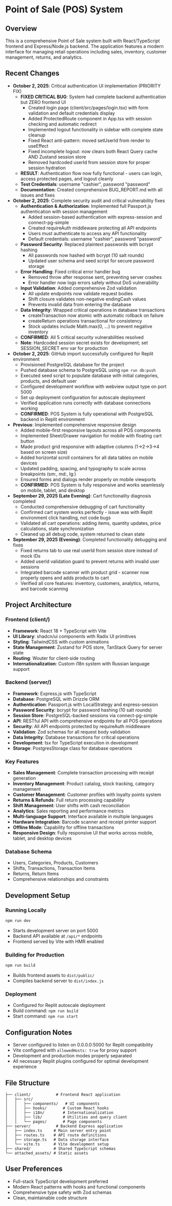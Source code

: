 # Point of Sale (POS) System

## Overview
This is a comprehensive Point of Sale system built with React/TypeScript frontend and Express/Node.js backend. The application features a modern interface for managing retail operations including sales, inventory, customer management, returns, and analytics.

## Recent Changes
- **October 2, 2025**: Critical authentication UI implementation (PRIORITY FIX)
  - **FIXED CRITICAL BUG**: System had complete backend authentication but ZERO frontend UI
    - Created login page (client/src/pages/login.tsx) with form validation and default credentials display
    - Added ProtectedRoute component in App.tsx with session checking and automatic redirect
    - Implemented logout functionality in sidebar with complete state cleanup
    - Fixed React anti-pattern: moved setUserId from render to useEffect
    - Fixed incomplete logout: now clears both React Query cache AND Zustand session store
    - Removed hardcoded userId from session store for proper session hydration
  - **RESULT**: Authentication flow now fully functional - users can login, access protected pages, and logout cleanly
  - **Test Credentials**: username "cashier", password "password"
  - **Documentation**: Created comprehensive BUG_REPORT.md with all issues and fixes
- **October 2, 2025**: Complete security audit and critical vulnerability fixes
  - **Authentication & Authorization**: Implemented full Passport.js authentication with session management
    - Added session-based authentication with express-session and connect-pg-simple
    - Created requireAuth middleware protecting all API endpoints
    - Users must authenticate to access any API functionality
    - Default credentials: username "cashier", password "password"
  - **Password Security**: Replaced plaintext passwords with bcrypt hashing
    - All passwords now hashed with bcrypt (10 salt rounds)
    - Updated user schema and seed script for secure password storage
  - **Error Handling**: Fixed critical error handler bug
    - Removed throw after response sent, preventing server crashes
    - Error handler now logs errors safely without DoS vulnerability
  - **Input Validation**: Added comprehensive Zod validation
    - All update endpoints now validate request bodies
    - Shift closure validates non-negative endingCash values
    - Prevents invalid data from entering the database
  - **Data Integrity**: Wrapped critical operations in database transactions
    - createTransaction now atomic with automatic rollback on failure
    - createReturn operations transactional for consistency
    - Stock updates include Math.max(0, ...) to prevent negative inventory
  - **CONFIRMED**: All 5 critical security vulnerabilities resolved
  - **Note**: Hardcoded session secret exists for development; set SESSION_SECRET env var for production
- **October 2, 2025**: GitHub import successfully configured for Replit environment
  - Provisioned PostgreSQL database for the project
  - Pushed database schema to PostgreSQL using `npm run db:push`
  - Executed seed script to populate database with initial categories, products, and default user
  - Configured development workflow with webview output type on port 5000
  - Set up deployment configuration for autoscale deployment
  - Verified application runs correctly with database connections working
  - **CONFIRMED**: POS System is fully operational with PostgreSQL backend in Replit environment
- **Previous**: Implemented comprehensive responsive design
  - Added mobile-first responsive layouts across all POS components
  - Implemented Sheet/Drawer navigation for mobile with floating cart button
  - Made product grid responsive with adaptive columns (1→2→3→4 based on screen size)
  - Added horizontal scroll containers for all data tables on mobile devices
  - Updated padding, spacing, and typography to scale across breakpoints (sm:, md:, lg:)
  - Ensured forms and dialogs render properly on mobile viewports
  - **CONFIRMED**: POS System is fully responsive and works seamlessly on mobile, tablet, and desktop
- **September 29, 2025 (Late Evening)**: Cart functionality diagnosis completed
  - Conducted comprehensive debugging of cart functionality
  - Confirmed cart system works perfectly - issue was with Replit environment click handling, not code bugs
  - Validated all cart operations: adding items, quantity updates, price calculations, state synchronization
  - Cleaned up all debug code, system returned to clean state
- **September 29, 2025 (Evening)**: Completed functionality debugging and fixes  
  - Fixed returns tab to use real userId from session store instead of mock IDs
  - Added userId validation guard to prevent returns with invalid user sessions
  - Integrated barcode scanner with product grid - scanner now properly opens and adds products to cart
  - Verified all core features: inventory, customers, analytics, returns, and barcode scanning

## Project Architecture

### Frontend (client/)
- **Framework**: React 18 + TypeScript with Vite
- **UI Library**: shadcn/ui components with Radix UI primitives
- **Styling**: TailwindCSS with custom animations
- **State Management**: Zustand for POS store, TanStack Query for server state
- **Routing**: Wouter for client-side routing
- **Internationalization**: Custom i18n system with Russian language support

### Backend (server/)
- **Framework**: Express.js with TypeScript
- **Database**: PostgreSQL with Drizzle ORM
- **Authentication**: Passport.js with LocalStrategy and express-session
- **Password Security**: bcrypt for password hashing (10 salt rounds)
- **Session Store**: PostgreSQL-backed sessions via connect-pg-simple
- **API**: RESTful API with comprehensive endpoints for all POS operations
- **Security**: All API endpoints protected by requireAuth middleware
- **Validation**: Zod schemas for all request body validation
- **Data Integrity**: Database transactions for critical operations
- **Development**: tsx for TypeScript execution in development
- **Storage**: PostgresStorage class for database operations

### Key Features
- **Sales Management**: Complete transaction processing with receipt generation
- **Inventory Management**: Product catalog, stock tracking, category management
- **Customer Management**: Customer profiles with loyalty points system
- **Returns & Refunds**: Full return processing capability
- **Shift Management**: User shifts with cash reconciliation
- **Analytics**: Sales reporting and performance metrics
- **Multi-language Support**: Interface available in multiple languages
- **Hardware Integration**: Barcode scanner and receipt printer support
- **Offline Mode**: Capability for offline transactions
- **Responsive Design**: Fully responsive UI that works across mobile, tablet, and desktop devices

### Database Schema
- Users, Categories, Products, Customers
- Shifts, Transactions, Transaction Items
- Returns, Return Items
- Comprehensive relationships and constraints

## Development Setup

### Running Locally
```bash
npm run dev
```
- Starts development server on port 5000
- Backend API available at `/api/*` endpoints
- Frontend served by Vite with HMR enabled

### Building for Production
```bash
npm run build
```
- Builds frontend assets to `dist/public/`
- Compiles backend server to `dist/index.js`

### Deployment
- Configured for Replit autoscale deployment
- Build command: `npm run build`
- Start command: `npm run start`

## Configuration Notes
- Server configured to listen on 0.0.0.0:5000 for Replit compatibility
- Vite configured with `allowedHosts: true` for proxy support
- Development and production modes properly separated
- All necessary Replit plugins configured for optimal development experience

## File Structure
```
├── client/           # Frontend React application
│   ├── src/
│   │   ├── components/   # UI components
│   │   ├── hooks/       # Custom React hooks
│   │   ├── i18n/        # Internationalization
│   │   ├── lib/         # Utilities and query client
│   │   └── pages/       # Page components
├── server/           # Backend Express application
│   ├── index.ts     # Main server entry point
│   ├── routes.ts    # API route definitions
│   ├── storage.ts   # Data storage interface
│   └── vite.ts      # Vite development setup
├── shared/          # Shared TypeScript schemas
└── attached_assets/ # Static assets
```

## User Preferences
- Full-stack TypeScript development preferred
- Modern React patterns with hooks and functional components
- Comprehensive type safety with Zod schemas
- Clean, maintainable code structure